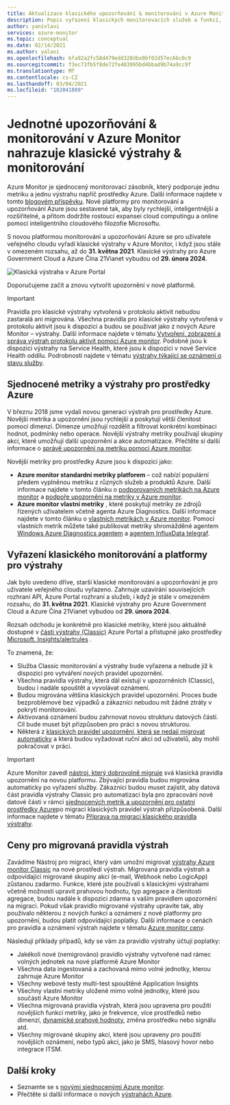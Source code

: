 ```yaml
---
title: Aktualizace klasického upozorňování & monitorování v Azure Monitor
description: Popis vyřazení klasických monitorovacích služeb a funkcí, které se dříve zobrazovaly v Azure Portal v části výstrahy (Classic).
author: yanivlavi
services: azure-monitor
ms.topic: conceptual
ms.date: 02/14/2021
ms.author: yalavi
ms.openlocfilehash: bfa92a2fc58d479edd328dba9bf02d57ec66c0c9
ms.sourcegitcommit: f3ec73fb5f8de72fe483995bd4bbad9b74a9cc9f
ms.translationtype: MT
ms.contentlocale: cs-CZ
ms.lasthandoff: 03/04/2021
ms.locfileid: "102041089"
---
```

# <a name="unified-alerting--monitoring-in-azure-monitor-replaces-classic-alerting--monitoring"></a>Jednotné upozorňování & monitorování v Azure Monitor nahrazuje klasické výstrahy & monitorování

Azure Monitor je sjednocený monitorovací zásobník, který podporuje jednu metriku a jednu výstrahu napříč prostředky Azure. Další informace najdete v tomto [blogovém příspěvku](https://azure.microsoft.com/blog/new-full-stack-monitoring-capabilities-in-azure-monitor/). Nové platformy pro monitorování a upozorňování Azure jsou sestavené tak, aby byly rychlejší, inteligentnější a rozšiřitelné, a přitom dodržíte rostoucí expansei cloud computingu a online pomocí inteligentního cloudového filozofie Microsoftu.

S novou platformou monitorování a upozorňování Azure se pro uživatele veřejného cloudu vyřadí klasické výstrahy v Azure Monitor, i když jsou stále v omezeném rozsahu, až do **31. května 2021**. Klasické výstrahy pro Azure Government Cloud a Azure Čína 21Vianet vybudou od **29. února 2024**.

 ![Klasická výstraha v Azure Portal](media/monitoring-classic-retirement/monitor-alert-screen2.png) 

Doporučujeme začít a znovu vytvořit upozornění v nové platformě.

> [!IMPORTANT]
> Pravidla pro klasické výstrahy vytvořená v protokolu aktivit nebudou zastaralá ani migrována. Všechna pravidla pro klasické výstrahy vytvořená v protokolu aktivit jsou k dispozici a budou se používat jako z nových Azure Monitor – výstrahy. Další informace najdete v tématu [Vytvoření, zobrazení a správa výstrah protokolu aktivit pomocí Azure monitor](./alerts-activity-log.md). Podobně jsou k dispozici výstrahy na Service Health, které jsou k dispozici v nové Service Health oddílu. Podrobnosti najdete v tématu [výstrahy týkající se oznámení o stavu služby](../../service-health/alerts-activity-log-service-notifications-portal.md).

## <a name="unified-metrics-and-alerts-for-azure-resources"></a>Sjednocené metriky a výstrahy pro prostředky Azure

V březnu 2018 jsme vydali novou generaci výstrah pro prostředky Azure. Novější metrika a upozornění jsou rychlejší a poskytují větší členitost pomocí dimenzí. Dimenze umožňují rozdělit a filtrovat konkrétní kombinaci hodnot, podmínky nebo operace. Novější výstrahy metriky používají skupiny akcí, které umožňují další upozornění a akce automatizace. Přečtěte si další informace o [správě upozornění na metriku pomocí Azure monitor](./alerts-metric.md).

Novější metriky pro prostředky Azure jsou k dispozici jako:

- **Azure monitor standardní metriky platforem** – což nabízí populární předem vyplněnou metriku z různých služeb a produktů Azure. Další informace najdete v tomto článku o [podporovaných metrikách na Azure monitor](./alerts-metric-near-real-time.md#metrics-and-dimensions-supported) a [podpoře upozornění na metriky v Azure monitor](./alerts-metric-overview.md#supported-resource-types-for-metric-alerts).
- **Azure monitor vlastní metriky** , které poskytují metriky ze zdrojů řízených uživatelem včetně agenta Azure Diagnostics. Další informace najdete v tomto článku o [vlastních metrikách v Azure monitor](../essentials/metrics-custom-overview.md). Pomocí vlastních metrik můžete také publikovat metriky shromážděné agentem [Windows Azure Diagnostics agentem](../essentials/collect-custom-metrics-guestos-resource-manager-vm.md) a [agentem InfluxData telegraf](../essentials/collect-custom-metrics-linux-telegraf.md).

## <a name="retirement-of-classic-monitoring-and-alerting-platform"></a>Vyřazení klasického monitorování a platformy pro výstrahy

Jak bylo uvedeno dříve, starší klasické monitorování a upozorňování je pro uživatele veřejného cloudu vyřazeno. Zahrnuje uzavírání souvisejících rozhraní API, Azure Portal rozhraní a služeb, i když je stále v omezeném rozsahu, do **31. května 2021**. Klasické výstrahy pro Azure Government Cloud a Azure Čína 21Vianet vybudou od **29. února 2024**.

Rozsah odchodu je konkrétně pro klasické metriky, které jsou aktuálně dostupné v [části výstrahy (Classic)](./alerts-classic.overview.md) Azure Portal a přístupné jako prostředky [Microsoft. Insights/alertrules](/rest/api/monitor/alertrules) .

To znamená, že:

- Služba Classic monitorování a výstrahy bude vyřazena a nebude již k dispozici pro vytváření nových pravidel upozornění.
- Všechna pravidla výstrahy, která dál existují v upozorněních (Classic), budou i nadále spouštět a vyvolávat oznámení.
- Budou migrována většina klasických pravidel upozornění. Proces bude bezproblémové bez výpadků a zákazníci nebudou mít žádné ztráty v pokrytí monitorování.
- Aktivovaná oznámení budou zahrnovat novou strukturu datových částí. Cíl bude muset být přizpůsoben pro práci s novou strukturou.
- Některá z [klasických pravidel upozornění, která se nedají migrovat automaticky](alerts-understand-migration.md#manually-migrating-classic-alerts-to-newer-alerts) a která budou vyžadovat ruční akci od uživatelů, aby mohli pokračovat v práci.

> [!IMPORTANT]
> Azure Monitor zavedl [nástroj, který dobrovolně migruje](alerts-using-migration-tool.md) svá klasická pravidla upozornění na novou platformu. Zbývající pravidla budou migrována automaticky po vyřazení služby. Zákazníci budou muset zajistit, aby datová část pravidla výstrahy Classic pro automatizaci byla pro zpracování nové datové části v rámci [sjednocených metrik a upozornění pro ostatní prostředky Azure](#unified-metrics-and-alerts-for-azure-resources)po migraci klasických pravidel výstrah přizpůsobená. Další informace najdete v tématu [Příprava na migraci klasického pravidla výstrahy](alerts-prepare-migration.md).

## <a name="pricing-for-migrated-alert-rules"></a>Ceny pro migrovaná pravidla výstrah

Zavádíme Nástroj pro migraci, který vám umožní migrovat [výstrahy Azure monitor Classic](./alerts-classic.overview.md) na nové prostředí výstrah. Migrovaná pravidla výstrah a odpovídající migrované skupiny akcí (e-mail, Webhook nebo LogicApp) zůstanou zadarmo. Funkce, které jste používali s klasickými výstrahami včetně možnosti upravit prahovou hodnotu, typ agregace a členitosti agregace, budou nadále k dispozici zdarma s vaším pravidlem upozornění na migraci. Pokud však pravidlo migrované výstrahy upravíte tak, aby používalo některou z nových funkcí a oznámení z nové platformy pro upozornění, budou platit odpovídající poplatky. Další informace o cenách pro pravidla a oznámení výstrah najdete v tématu [Azure monitor ceny](https://azure.microsoft.com/pricing/details/monitor/).

Následují příklady případů, kdy se vám za pravidlo výstrahy účtují poplatky:

- Jakékoli nové (nemigrováno) pravidlo výstrahy vytvořené nad rámec volných jednotek na nové platformě Azure Monitor
- Všechna data ingestovaná a zachovaná mimo volné jednotky, kterou zahrnuje Azure Monitor
- Všechny webové testy multi-test spouštěné Application Insights
- Všechny vlastní metriky uložené mimo volné jednotky, které jsou součástí Azure Monitor
- Všechna migrovaná pravidla výstrah, která jsou upravena pro použití novějších funkcí metriky, jako je frekvence, více prostředků nebo dimenzí, [dynamické prahové hodnoty](../alerts/alerts-dynamic-thresholds.md), změna prostředku nebo signálu atd.
- Všechny migrované skupiny akcí, které jsou upraveny pro použití novějších oznámení, nebo typů akcí, jako je SMS, hlasový hovor nebo integrace ITSM.

## <a name="next-steps"></a>Další kroky

* Seznamte se s [novými sjednocenými Azure monitor](../overview.md).
* Přečtěte si další informace o nových [výstrahách Azure](./alerts-overview.md).